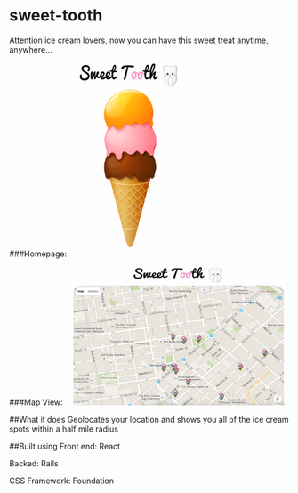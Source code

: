 # sweet-tooth
Attention ice cream lovers, now you can have this sweet treat anytime, anywhere...

###Homepage:
<img src="/app/assets/images/homepage.png" width="214" height="350">

###Map View:
<img src="/app/assets/images/map_view.png" width="400" height="250">

##What it does
Geolocates your location and shows you all of the ice cream spots within a half mile radius

##Built using
Front end: React

Backed: Rails

CSS Framework: Foundation


